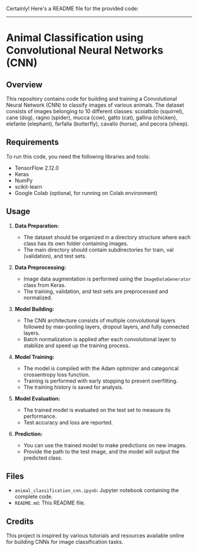 Certainly! Here's a README file for the provided code:

---

# Animal Classification using Convolutional Neural Networks (CNN)

## Overview

This repository contains code for building and training a Convolutional Neural Network (CNN) to classify images of various animals. The dataset consists of images belonging to 10 different classes: scoiattolo (squirrel), cane (dog), ragno (spider), mucca (cow), gatto (cat), gallina (chicken), elefante (elephant), farfalla (butterfly), cavallo (horse), and pecora (sheep).

## Requirements

To run this code, you need the following libraries and tools:

- TensorFlow 2.12.0
- Keras
- NumPy
- scikit-learn
- Google Colab (optional, for running on Colab environment)

## Usage

1. **Data Preparation:**
   - The dataset should be organized in a directory structure where each class has its own folder containing images.
   - The main directory should contain subdirectories for train, val (validation), and test sets.

2. **Data Preprocessing:**
   - Image data augmentation is performed using the `ImageDataGenerator` class from Keras.
   - The training, validation, and test sets are preprocessed and normalized.

3. **Model Building:**
   - The CNN architecture consists of multiple convolutional layers followed by max-pooling layers, dropout layers, and fully connected layers.
   - Batch normalization is applied after each convolutional layer to stabilize and speed up the training process.

4. **Model Training:**
   - The model is compiled with the Adam optimizer and categorical crossentropy loss function.
   - Training is performed with early stopping to prevent overfitting.
   - The training history is saved for analysis.

5. **Model Evaluation:**
   - The trained model is evaluated on the test set to measure its performance.
   - Test accuracy and loss are reported.

6. **Prediction:**
   - You can use the trained model to make predictions on new images.
   - Provide the path to the test image, and the model will output the predicted class.

## Files

- `animal_classification_cnn.ipynb`: Jupyter notebook containing the complete code.
- `README.md`: This README file.

## Credits

This project is inspired by various tutorials and resources available online for building CNNs for image classification tasks.

